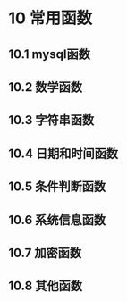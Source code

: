 # 10 常用函数

## 10.1 mysql函数


## 10.2 数学函数


## 10.3 字符串函数


## 10.4 日期和时间函数


## 10.5 条件判断函数


## 10.6 系统信息函数


## 10.7 加密函数


## 10.8 其他函数

